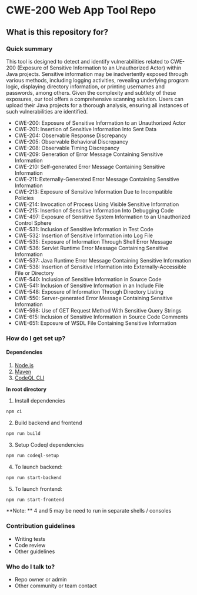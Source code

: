 # CWE-200 Web App Tool Repo #

## What is this repository for? ##

### Quick summary ###

This tool is designed to detect and identify vulnerabilities related to CWE-200 (Exposure of Sensitive Information to an Unauthorized Actor) within Java projects. 
Sensitive information may be inadvertently exposed through various methods, including logging activities, revealing underlying program logic, displaying directory information, 
or printing usernames and passwords, among others. Given the complexity and subtlety of these exposures, our tool offers a comprehensive scanning solution. 
Users can upload their Java projects for a thorough analysis, ensuring all instances of such vulnerabilities are identified.

- CWE-200: Exposure of Sensitive Information to an Unauthorized Actor
- CWE-201: Insertion of Sensitive Information Into Sent Data
- CWE-204: Observable Response Discrepancy
- CWE-205: Observable Behavioral Discrepancy
- CWE-208: Observable Timing Discrepancy
- CWE-209: Generation of Error Message Containing Sensitive Information
- CWE-210: Self-generated Error Message Containing Sensitive Information
- CWE-211: Externally-Generated Error Message Containing Sensitive Information
- CWE-213: Exposure of Sensitive Information Due to Incompatible Policies
- CWE-214: Invocation of Process Using Visible Sensitive Information
- CWE-215: Insertion of Sensitive Information Into Debugging Code
- CWE-497: Exposure of Sensitive System Information to an Unauthorized Control Sphere
- CWE-531: Inclusion of Sensitive Information in Test Code
- CWE-532: Insertion of Sensitive Information into Log File
- CWE-535: Exposure of Information Through Shell Error Message
- CWE-536: Servlet Runtime Error Message Containing Sensitive Information
- CWE-537: Java Runtime Error Message Containing Sensitive Information
- CWE-538: Insertion of Sensitive Information into Externally-Accessible File or Directory
- CWE-540: Inclusion of Sensitive Information in Source Code
- CWE-541: Inclusion of Sensitive Information in an Include File
- CWE-548: Exposure of Information Through Directory Listing
- CWE-550: Server-generated Error Message Containing Sensitive Information
- CWE-598: Use of GET Request Method With Sensitive Query Strings
- CWE-615: Inclusion of Sensitive Information in Source Code Comments
- CWE-651: Exposure of WSDL File Containing Sensitive Information

### How do I get set up? ###

#### Dependencies
1. [Node.js](https://nodejs.org/en?ref=altcademy.com)
2. [Maven](https://maven.apache.org/install.html)
3. [CodeQL CLI](https://github.com/github/codeql-cli-binaries/releases)

**In root directory**

1. Install dependencies
```bash 
npm ci
```

2. Build backend and frontend
```bash
npm run build
```

3. Setup Codeql dependencies 
```bash
npm run codeql-setup
```

4. To launch backend:
```bash
npm run start-backend
```

5. To launch frontend:
```bash
npm run start-frontend
```

**Note: ** 4 and 5 may be need to run in separate shells / consoles

### Contribution guidelines ###

* Writing tests
* Code review
* Other guidelines

### Who do I talk to? ###

* Repo owner or admin
* Other community or team contact